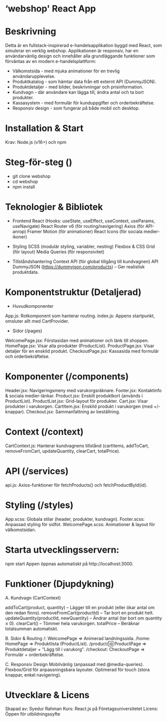 # ‘webshop' React App #

# Beskrivning 

Detta är en fullstack-inspirerad e-handelsapplikation byggd med React, som simulerar en verklig webshop. Applikationen är responsiv, har en användarvänlig design och innehåller alla grundläggande funktioner som förväntas av en modern e-handelsplattform: 

- Välkomstsida - med mjuka animationer för en trevlig användarupplevelse. 
- Produktkatalog - som hämtar data från ett externt API (DummyJSON). 
- Produktdetaljer - med bilder, beskrivningar och prisinformation. 
- Kundvagn - där användare kan lägga till, ändra antal och ta bort produkter. 
- Kassasystem - med formulär för kunduppgifter och orderbekräftelse. 
- Responsiv design - som fungerar på både mobil och desktop. 

# Installation & Start 
Krav: Node.js (v16+) och npm  

# Steg-för-steg ()
- git clone webshop 
- cd webshop 
- npm install
  
# Teknologier & Bibliotek 

- Frontend 
React (Hooks: useState, useEffect, useContext, useParams, useNavigate) 
React Router v6 (för routing/navigering) 
Axios (för API-anrop) 
Framer Motion (för animationer) 
React Icons (för sociala medier-ikoner)

- Styling 
SCSS (modulär styling, variabler, nesting) 
Flexbox & CSS Grid (för layout) 
Media Queries (för responsivitet)

- Tillståndshantering 
Context API (för global tillgång till kundvagnen) 
API 
DummyJSON (https://dummyjson.com/products) – Ger realistisk produktdata. 

# Komponentstruktur (Detaljerad) 

- Huvudkomponenter 

App.js: Rotkomponent som hanterar routing. 
index.js: Appens startpunkt, omsluter allt med CartProvider. 

- Sidor (/pages) 

WelcomePage.jsx: Förstasidan med animationer och länk till shoppen. 
HomePage.jsx: Visar alla produkter (ProductList). 
ProductPage.jsx: Visar detaljer för en enskild produkt. 
CheckoutPage.jsx: Kassasida med formulär och orderbekräftelse. 

# Komponenter (/components) 

Header.jsx: Navigeringsmeny med varukorgsräknare. 
Footer.jsx: Kontaktinfo & sociala medier-länkar. 
Product.jsx: Enskilt produktkort (används i ProductList). 
ProductList.jsx: Grid-layout för produkter. 
Cart.jsx: Visar produkter i varukorgen. 
CartItem.jsx: Enskild produkt i varukorgen (med +/- knappar). 
Checkout.jsx: Sammanfattning av beställning. 

# Context (/context) 

CartContext.js: Hanterar kundvagnens tillstånd (cartItems, addToCart, removeFromCart, updateQuantity, clearCart, totalPrice). 

# API (/services) 

api.js: Axios-funktioner för fetchProducts() och fetchProductById(id). 

# Styling (/styles) 

App.scss: Globala stilar (header, produkter, kundvagn). 
Footer.scss: Anpassad styling för sidfot. 
WelcomePage.scss: Animationer & layout för välkomstsidan. 

# Starta utvecklingsservern: 
npm start 
Appen öppnas automatiskt på http://localhost:3000. 

# Funktioner (Djupdykning) 

A. Kundvagn (CartContext) 

addToCart(product, quantity) – Lägger till en produkt (eller ökar antal om den redan finns). 
removeFromCart(productId) – Tar bort en produkt helt. 
updateQuantity(productId, newQuantity) – Ändrar antal (tar bort om quantity ≤ 0). 
clearCart() – Tömmer hela varukorgen. 
totalPrice – Beräknar totalsumman automatiskt. 

B. Sidor & Routing 
/: WelcomePage => Animerad landningssida. 
/home: HomePage => Produktlista (ProductList). 
/product/:id: ProductPage => Produktdetaljer + "Lägg till i varukorg". 
/checkout: CheckoutPage => Formulär + orderbekräftelse. 

C. Responsiv Design 
Mobilvänlig (anpassad med @media-queries). 
Flexbox/Grid för anpassningsbara layouter. 
Optimerad för touch (stora knappar, enkel navigering). 


# Utvecklare & Licens 
Skapad av: Syedur Rahman 
Kurs: React.js på Företagsuniversitetet 
Licens: Öppen för utbildningssyfte 

 
